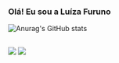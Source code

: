 ### Olá! Eu sou a Luíza Furuno

![Anurag's GitHub stats](https://github-readme-stats.vercel.app/api?username=furunoluiza&show_icons=true&theme=dracula)

##
 
<div> 
  <a href = "mailto:luizafuruno@gmail.com"><img src="https://img.shields.io/badge/-Gmail-%23333?style=for-the-badge&logo=gmail&logoColor=white" target="_blank"></a>
  <a href="https://www.linkedin.com/in/luíza-furuno-machado-809099215/" target="_blank"><img src="https://img.shields.io/badge/-LinkedIn-%230077B5?style=for-the-badge&logo=linkedin&logoColor=white" target="_blank"></a> 
  
</div>
